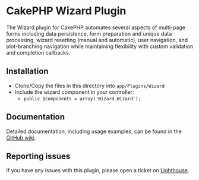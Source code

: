 # CakePHP Wizard Plugin

The Wizard plugin for CakePHP automates several aspects of multi-page forms including data persistence, form preparation and unique data processing, wizard resetting (manual and automatic), user navigation, and plot-branching navigation while maintaining flexibility with custom validation and completion callbacks.

## Installation

* Clone/Copy the files in this directory into `app/Plugins/Wizard`
* Include the wizard component in your controller:
   * `public $components = array('Wizard.Wizard');`

## Documentation

Detailed documentation, including usage examples, can be found in the [GitHub wiki](http://github.com/jaredhoyt/cakephp-wizard/wiki).

## Reporting issues

If you have any issues with this plugin, please open a ticket on [Lighthouse](http://jaredhoyt.lighthouseapp.com/projects/60073-cakephp-wizard).
